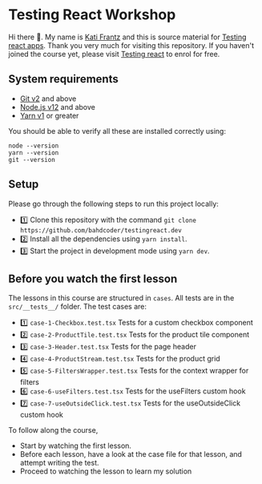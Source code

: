 # Testing React Workshop

Hi there 👋. My name is [Kati Frantz](https://katifrantz.com) and this is source material for [Testing react apps](https://testingreact.dev). Thank you very much for visiting this repository. If you haven't joined the course yet, please visit [Testing react](https://testingreact.dev) to enrol for free.

## System requirements
- [Git v2](https://git-scm.com/) and above
- [Node.js v12](https://nodejs.org/) and above
- [Yarn v1](https://yarn.org) or greater

You should be able to verify all these are installed correctly using:

```
node --version
yarn --version
git --version
```

## Setup
Please go through the following steps to run this project locally:
- 1️⃣ Clone this repository with the command `git clone https://github.com/bahdcoder/testingreact.dev`
- 2️⃣ Install all the dependencies using `yarn install`. 
- 3️⃣ Start the project in development mode using `yarn dev`.

## Before you watch the first lesson
The lessons in this course are structured in `cases`. All tests are in the `src/__tests__/` folder. The test cases are:

- 1️⃣ `case-1-Checkbox.test.tsx` Tests for a custom checkbox component
- 2️⃣ `case-2-ProductTile.test.tsx` Tests for the product tile component
- 3️⃣ `case-3-Header.test.tsx` Tests for the page header
- 4️⃣ `case-4-ProductStream.test.tsx` Tests for the product grid
- 5️⃣ `case-5-FiltersWrapper.test.tsx` Tests for the context wrapper for filters
- 6️⃣ `case-6-useFilters.test.tsx` Tests for the useFilters custom hook
- 7️⃣ `case-7-useOutsideClick.test.tsx` Tests for the useOutsideClick custom hook

To follow along the course,
- Start by watching the first lesson.
- Before each lesson, have a look at the case file for that lesson, and attempt writing the test.
- Proceed to watching the lesson to learn my solution
